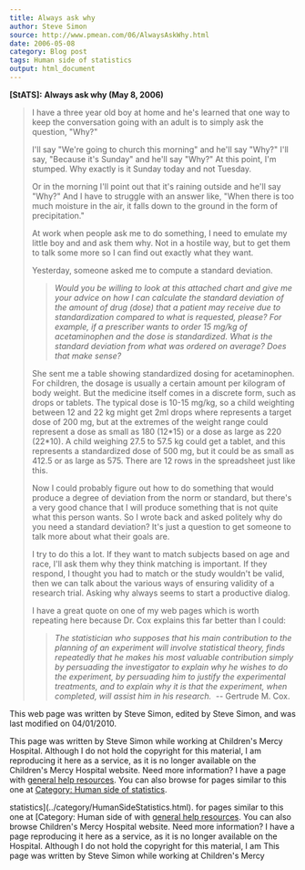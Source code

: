 ```yaml
---
title: Always ask why
author: Steve Simon
source: http://www.pmean.com/06/AlwaysAskWhy.html
date: 2006-05-08
category: Blog post
tags: Human side of statistics
output: html_document
---
```

**[StATS]:** **Always ask why (May 8, 2006)**

> I have a three year old boy at home and he\'s learned that one way to
> keep the conversation going with an adult is to simply ask the
> question, \"Why?\"
>
> I\'ll say \"We\'re going to church this morning\" and he\'ll say
> \"Why?\" I\'ll say, \"Because it\'s Sunday\" and he\'ll say \"Why?\"
> At this point, I\'m stumped. Why exactly is it Sunday today and not
> Tuesday.
>
> Or in the morning I\'ll point out that it\'s raining outside and
> he\'ll say \"Why?\" And I have to struggle with an answer like, \"When
> there is too much moisture in the air, it falls down to the ground in
> the form of precipitation.\"
>
> At work when people ask me to do something, I need to emulate my
> little boy and and ask them why. Not in a hostile way, but to get them
> to talk some more so I can find out exactly what they want.
>
> Yesterday, someone asked me to compute a standard deviation.
>
> > *Would you be willing to look at this attached chart and give me
> > your advice on how I can calculate the standard deviation of the
> > amount of drug (dose) that a patient may receive due to
> > standardization compared to what is requested, please? For example,
> > if a prescriber wants to order 15 mg/kg of acetaminophen and the
> > dose is standardized. What is the standard deviation from what was
> > ordered on average? Does that make sense?*
>
> She sent me a table showing standardized dosing for acetaminophen. For
> children, the dosage is usually a certain amount per kilogram of body
> weight. But the medicine itself comes in a discrete form, such as
> drops or tablets. The typical dose is 10-15 mg/kg, so a child
> weighting between 12 and 22 kg might get 2ml drops where represents a
> target dose of 200 mg, but at the extremes of the weight range could
> represent a dose as small as 180 (12\*15) or a dose as large as 220
> (22\*10). A child weighing 27.5 to 57.5 kg could get a tablet, and
> this represents a standardized dose of 500 mg, but it could be as
> small as 412.5 or as large as 575. There are 12 rows in the
> spreadsheet just like this.
>
> Now I could probably figure out how to do something that would produce
> a degree of deviation from the norm or standard, but there\'s a very
> good chance that I will produce something that is not quite what this
> person wants. So I wrote back and asked politely why do you need a
> standard deviation? It\'s just a question to get someone to talk more
> about what their goals are.
>
> I try to do this a lot. If they want to match subjects based on age
> and race, I\'ll ask them why they think matching is important. If they
> respond, I thought you had to match or the study wouldn\'t be valid,
> then we can talk about the various ways of ensuring validity of a
> research trial. Asking why always seems to start a productive dialog.
>
> I have a great quote on one of my web pages which is worth repeating
> here because Dr. Cox explains this far better than I could:
>
> > *The statistician who supposes that his main contribution to the
> > planning of an experiment will involve statistical theory, finds
> > repeatedly that he makes his most valuable contribution simply by
> > persuading the investigator to explain why he wishes to do the
> > experiment, by persuading him to justify the experimental
> > treatments, and to explain why it is that the experiment, when
> > completed, will assist him in his research.*  \-- Gertrude M. Cox.

This web page was written by Steve Simon, edited by Steve Simon, and was
last modified on 04/01/2010.

This page was written by Steve Simon while working at Children\'s Mercy
Hospital. Although I do not hold the copyright for this material, I am
reproducing it here as a service, as it is no longer available on the
Children\'s Mercy Hospital website. Need more information? I have a page
with [general help resources](../GeneralHelp.html). You can also browse
for pages similar to this one at [Category: Human side of
statistics](../category/HumanSideStatistics.html).
<!---More--->
statistics](../category/HumanSideStatistics.html).
for pages similar to this one at [Category: Human side of
with [general help resources](../GeneralHelp.html). You can also browse
Children\'s Mercy Hospital website. Need more information? I have a page
reproducing it here as a service, as it is no longer available on the
Hospital. Although I do not hold the copyright for this material, I am
This page was written by Steve Simon while working at Children\'s Mercy

<!---Do not use
**[StATS]:** **Always ask why (May 8, 2006)**
This page was written by Steve Simon while working at Children\'s Mercy
Hospital. Although I do not hold the copyright for this material, I am
reproducing it here as a service, as it is no longer available on the
Children\'s Mercy Hospital website. Need more information? I have a page
with [general help resources](../GeneralHelp.html). You can also browse
for pages similar to this one at [Category: Human side of
statistics](../category/HumanSideStatistics.html).
--->

